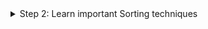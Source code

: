 <details>
  <summary>Step 2: Learn important Sorting techniques</summary>

  <details>
    <summary>Lec 1: Sorting-1</summary>
    
  - [Selection Sort](https://leetcode.com/problems/example) 🟢 Easy
  - [Bubble Sort](https://leetcode.com/problems/example) 🟢 Easy
  - [Insertion Sort](https://leetcode.com/problems/example) 🟢 Easy

    <summary>Lec 2: Sorting-2</summary>
    
  - [Merge Sort](https://leetcode.com/problems/example) 🟢 Easy
  - [Recursive Bubble Sort](https://leetcode.com/problems/example) 🟢 Easy
  - [Recursive Insertion Sort](https://leetcode.com/problems/example) 🟢 Easy
  - [Quick Sort](https://leetcode.com/problems/example) 🟢 Easy

  </details>

  <details>
    <summary>Medium Problems</summary>

  - [Problem 3](https://leetcode.com/problems/example) 🟡 Medium
  - [Problem 4](https://leetcode.com/problems/example) 🟡 Medium

  </details>

  <details>
    <summary>Hard Problems</summary>

  - [Problem 5](https://leetcode.com/problems/example) 🔴 Hard
  - [Problem 6](https://leetcode.com/problems/example) 🔴 Hard

  </details>

</details>
